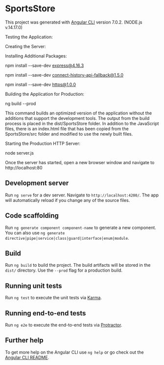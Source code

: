 # SportsStore

This project was generated with [Angular CLI](https://github.com/angular/angular-cli) version 7.0.2. (NODE.js v.14.17.0)

Testing the Application:

Creating the Server:

Installing Additional Packages:

npm install --save-dev express@4.16.3

npm install --save-dev connect-history-api-fallback@1.5.0

npm install --save-dev https@1.0.0

Building the Application for Production:

ng build --prod

This command builds an optimized version of the application without the additions that support the
development tools. The output from the build process is placed in the dist/SportsStore folder. In addition
to the JavaScript files, there is an index.html file that has been copied from the SportsStore/src folder and
modified to use the newly built files.

Starting the Production HTTP Server:

node server.js

Once the server has started, open a new browser window and navigate to http://localhost:80 


## Development server

Run `ng serve` for a dev server. Navigate to `http://localhost:4200/`. The app will automatically reload if you change any of the source files.

## Code scaffolding

Run `ng generate component component-name` to generate a new component. You can also use `ng generate directive|pipe|service|class|guard|interface|enum|module`.

## Build

Run `ng build` to build the project. The build artifacts will be stored in the `dist/` directory. Use the `--prod` flag for a production build.

## Running unit tests

Run `ng test` to execute the unit tests via [Karma](https://karma-runner.github.io).

## Running end-to-end tests

Run `ng e2e` to execute the end-to-end tests via [Protractor](http://www.protractortest.org/).

## Further help

To get more help on the Angular CLI use `ng help` or go check out the [Angular CLI README](https://github.com/angular/angular-cli/blob/master/README.md).

